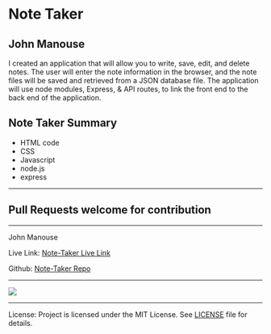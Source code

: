 <h1>Note Taker</h1>
<h2>John Manouse</h2>
<p>I created an application that will allow you to write, save, edit, and delete notes. The user will enter the note information in the browser, and the note files will be saved and retrieved from a JSON database file. The application will use node modules, Express, & API routes, to link the front end to the back end of the application.</p>
<p>
</p>
 
<h2>Note Taker Summary</h2>
<ul>
    <li>HTML code</li>
    <li>CSS</li>
    <li>Javascript</li>
    <li>node.js</li>
    <li>express</li>
</ul>
<hr>
<h2>Pull Requests welcome for contribution</h2>
<hr>
<p>John Manouse</p>
<p>Live Link: <a href="https://mirageg4.github.io/Note-Taker/.">Note-Taker Live Link</a></p>
<p>Github: <a href="https://github.com/Mirageg4/Note-Taker">Note-Taker Repo</a></p>

<hr>
<img src ="./XXXScreenShotXXX.png"/>
<hr>              
<p>License: Project is licensed under the MIT License. 
See <a href ="LICENSE.md">LICENSE</a> file for details.